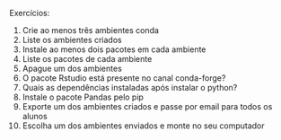 Exercícios:

1. Crie ao menos três ambientes conda
2. Liste os ambientes criados
3. Instale ao menos dois pacotes em cada ambiente
4. Liste os pacotes de cada ambiente
5. Apague um dos ambientes
6. O pacote Rstudio está presente no canal conda-forge?
7. Quais as dependências instaladas após instalar o python?
8. Instale o pacote Pandas pelo pip
9. Exporte um dos ambientes criados e passe por email para todos os alunos
10. Escolha um dos ambientes enviados e monte no seu computador
